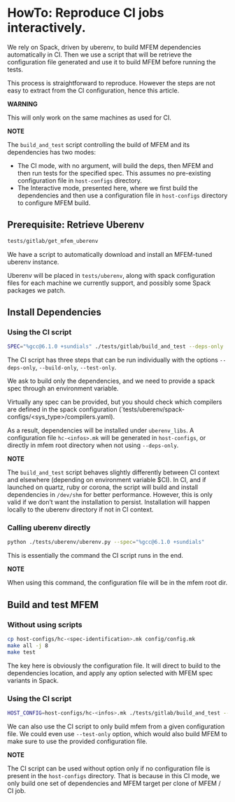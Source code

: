 # HowTo: Reproduce CI jobs interactively.

We rely on Spack, driven by uberenv, to build MFEM dependencies automatically
in CI. Then we use a script that will be retrieve the configuration file
generated and use it to build MFEM before running the tests.

This process is straightforward to reproduce. However the steps are not easy
to extract from the CI configuration, hence this article.

**WARNING**

This will only work on the same machines as used for CI.

**NOTE**

The `build_and_test` script controlling the build of MFEM and its dependencies
has two modes:
- The CI mode, with no argument, will build the deps, then MFEM and then run
  tests for the specified spec. This assumes no pre-existing configuration file
  in `host-configs` directory.
- The Interactive mode, presented here, where we first build the dependencies
  and then use a configuration file in `host-configs` directory to configure
  MFEM build.

## Prerequisite: Retrieve Uberenv

```bash
tests/gitlab/get_mfem_uberenv
```

We have a script to automatically download and install an MFEM-tuned uberenv
instance.

Uberenv will be placed in `tests/uberenv`, along with spack configuration files
for each machine we currently support, and possibly some Spack packages we
patch.


## Install Dependencies

### Using the CI script

```bash
SPEC="%gcc@6.1.0 +sundials" ./tests/gitlab/build_and_test --deps-only
```

The CI script has three steps that can be run individually with the options
`--deps-only`, `--build-only`, `--test-only`.

We ask to build only the dependencies, and we need to provide a spack spec
through an environment variable.

Virtually any spec can be provided, but you should check which compilers are
defined in the spack configuration
(`tests/uberenv/spack-configs/<sys_type>/compilers.yaml).

As a result, dependencies will be installed under `uberenv_libs`.
A configuration file `hc-<infos>.mk` will be generated in `host-configs`, or
directly in mfem root directory when not using `--deps-only`.

**NOTE**

The `build_and_test` script behaves slightly differently between CI context and
elsewhere (depending on environment variable $CI). In CI, and if launched on
quartz, ruby or corona, the script will build and install dependencies in
`/dev/shm` for better performance. However, this is only valid if we don’t want
the installation to persist. Installation will happen locally to the uberenv
directory if not in CI context.

### Calling uberenv directly

```bash
python ./tests/uberenv/uberenv.py --spec="%gcc@6.1.0 +sundials"
```

This is essentially the command the CI script runs in the end.

**NOTE**

When using this command, the configuration file will be in the mfem root dir.

## Build and test MFEM

### Without using scripts

```bash
cp host-configs/hc-<spec-identification>.mk config/config.mk
make all -j 8
make test
```

The key here is obviously the configuration file. It will direct to build to
the dependencies location, and apply any option selected with MFEM spec
variants in Spack.

### Using the CI script

```bash
HOST_CONFIG=host-configs/hc-<infos>.mk ./tests/gitlab/build_and_test --build-only
```

We can also use the CI script to only build mfem from a given configuration
file. We could even use `--test-only` option, which would also build MFEM to
make sure to use the provided configuration file.

**NOTE**

The CI script can be used without option only if no configuration file is
present in the `host-configs` directory. That is because in this CI mode, we
only build one set of dependencies and MFEM target per clone of MFEM / CI job.

